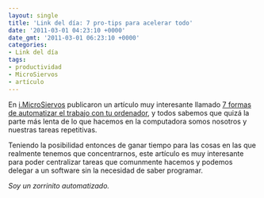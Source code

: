 ```yaml
---
layout: single
title: 'Link del día: 7 pro-tips para acelerar todo'
date: '2011-03-01 04:23:10 +0000'
date_gmt: '2011-03-01 06:23:10 +0000'
categories:
- Link del día
tags:
- productividad
- MicroSiervos
- artículo
---
```


En [i.MicroSiervos](http://i.microsiervos.com/ordenadores/7-formas-automatizar-trabajo-ordenador.html) publicaron un artículo muy interesante llamado [7 formas de automatizar el trabajo con tu ordenador](http://thinkwasabi.com/2011/02/7-formas-de-automatizar-el-trabajo-con-tu-ordenador/), y todos sabemos que quizá la parte más lenta de  lo que hacemos en la computadora somos nosotros y nuestras tareas repetitivas.

Teniendo la posibilidad entonces de ganar tiempo para las cosas en las que realmente tenemos que concentrarnos, este artículo es muy interesante para poder centralizar tareas que comunmente hacemos y podemos delegar a un software sin la necesidad de saber programar.

_Soy un zorrinito automatizado._
